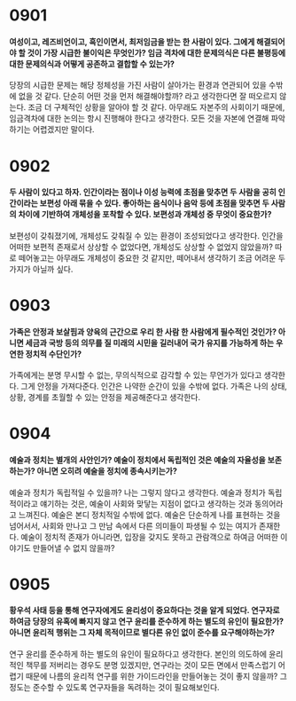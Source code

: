 # 0901

#### 여성이고, 레즈비언이고, 흑인이면서, 최저임금을 받는 한 사람이 있다. 그에게 해결되어야 할 것이 가장 시급한 불이익은 무엇인가? 임금 격차에 대한 문제의식은 다른 불평등에 대한 문제의식과 어떻게 공존하고 결합할 수 있는가?

당장의 시급한 문제는 해당 정체성을 가진 사람이 살아가는 환경과 연관되어 있을 수밖에 없을 것 같다. 단순히 어떤 것을 먼저 해결해야할까? 라고 생각한다면 잘 떠오르지 않는다. 조금 더 구체적인 상황을 알아야 할 것 같다. 아무래도 자본주의 사회이기 때문에, 임금격차에 대한 논의는 항시 진행해야 한다고 생각한다. 모든 것을 자본에 연결해 파악하기는 어렵겠지만 말이다.

# 0902

#### 두 사람이 있다고 하자. 인간이라는 점이나 이성 능력에 초점을 맞추면 두 사람을 공히 인간이라는 보편성 아래 묶을 수 있다. 좋아하는 음식이나 음악 등에 초점을 맞추면 두 사람의 차이에 기반하여 개체성을 포착할 수 있다. 보편성과 개체성 중 무엇이 중요한가?

보편성이 갖춰졌기에, 개체성도 갖춰질 수 있는 환경이 조성되었다고 생각한다. 인간을 어떠한 보편적 존재로서 상상할 수 없었다면, 개체성도 상상할 수 없었지 않았을까? 따로 떼어놓고는 아무래도 개체성이 중요한 것 같지만, 떼어내서 생각하기 조금 어려운 두 가지가 아닐까 싶다.

# 0903

#### 가족은 안정과 보살핌과 양육의 근간으로 우리 한 사람 한 사람에게 필수적인 것인가? 아니면 세금과 국방 등의 의무를 질 미래의 시민을 길러내어 국가 유지를 가능하게 하는 우연한 정치적 수단인가?

가족에게는 분명 무시할 수 없는, 무의식적으로 감각할 수 있는 무언가가 있다고 생각한다. 그게 안정을 가져다준다. 인간은 나약한 순간이 있을 수밖에 없다. 가족은 나의 상태, 상황, 경계를 초월할 수 있는 안정을 제공해준다고 생각한다.

# 0904

#### 예술과 정치는 별개의 사안인가? 예술이 정치에서 독립적인 것은 예술의 자율성을 보존하는가? 아니면 오히려 예술을 정치에 종속시키는가?

예술과 정치가 독립적일 수 있을까? 나는 그렇지 않다고 생각한다. 예술과 정치가 독립적이라고 얘기하는 것은, 예술이 사회와 맞닿는 지점이 없다고 생각하는 것과 동의어라고 느껴진다. 예술은 본디 정치적일 수밖에 없다. 예술은 단순하게 나를 표현하는 것을 넘어서서, 사회와 만나고 그 만남 속에서 다른 의미들이 파생될 수 있는 여지가 존재한다. 예술이 정치적 존재가 아니라면, 입장을 갖지도 못하고 관람객으로 하여금 어떠한 이야기도 만들어낼 수 없지 않을까?

# 0905

#### 황우석 사태 등을 통해 연구자에게도 윤리성이 중요하다는 것을 알게 되었다. 연구자로 하여금 당장의 유혹에 빠지지 않고 연구 윤리를 준수하게 하는 별도의 유인이 필요한가? 아니면 윤리적 행위는 그 자체 목적이므로 별다른 유인 없이 준수를 요구해야하는가?

연구 윤리를 준수하게 하는 별도의 유인이 필요하다고 생각한다. 본인의 의도하에 윤리적인 책무를 저버리는 경우도 분명 있겠지만, 연구라는 것이 모든 면에서 만족스럽기 어렵기 때문에 나름의 윤리적 연구를 위한 가이드라인을 만들어놓는 것이 좋지 않을까? 그 정도는 준수할 수 있도록 연구자들을 독려하는 것이 필요해보인다.
